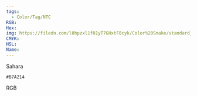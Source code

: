 ```yaml
---
tags:
  - Color/Tag/NTC
RGB:
Hex:
img: https://filedn.com/l0hpzxl1f01yT7GHxtF8cyk/Color%20Snake/standard_csv_to_svg//B7A214.svg
CMYK:
HSL:
Name:
---
```

Sahara
```palette
#B7A214
```
RGB
